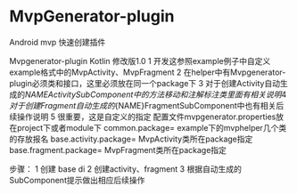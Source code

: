 # MvpGenerator-plugin
Android mvp 快速创建插件

Mvpgenerator-plugin Kotlin 修改版1.0
1 开发这参照example例子中自定义example格式中的MvpActivity、MvpFragment
2 在helper中有Mvpgenerator-plugin必须类和接口，这里必须放在同一个package下
3 对于创建Activity自动生成的${NAME}ActivitySubComponent 中的方法移动和注解标注类里面有相关说明
4 对于创建Fragment自动生成的${NAME}FragmentSubComponent中也有相关后续操作说明
5 很重要，这是自定义的指定
配置文件mvpgenerator.properties放在project下或者module下 
common.package= example下的mvphelper几个类的存放报名
base.activity.package= MvpActivity类所在package指定
base.fragment.package= MvpFragment类所在package指定

步骤：
1 创建 base di
2 创建activity、fragment
3 根据自动生成的SubComponent提示做出相应后续操作
